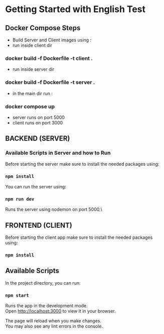# Getting Started with English Test

## Docker Compose Steps

- Build Server and Client images using :
- run inside client dir
### docker build -f Dockerfile -t client .
- run inside server dir
### docker build -f Dockerfile -t server .

- in the main dir run :

### docker compose up

- server runs on port 5000 
- client runs on port 3000

## BACKEND (SERVER)
### Available Scripts in Server and how to Run

Before starting the server make sure to install the needed packages using:

### `npm install`

You can run the server using:

### `npm run dev`

Runs the server using nodemon on port 5000.\

## FRONTEND (CLIENT)

Before starting the client app make sure to install the needed packages using:

### `npm install`

## Available Scripts

In the project directory, you can run:

### `npm start`

Runs the app in the development mode.\
Open [http://localhost:3000](http://localhost:3000) to view it in your browser.

The page will reload when you make changes.\
You may also see any lint errors in the console.


